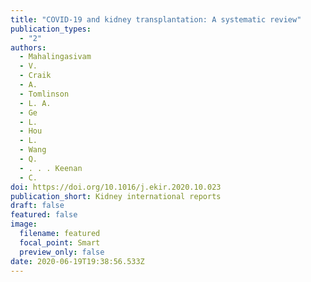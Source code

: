 ```yaml
---
title: "COVID-19 and kidney transplantation: A systematic review"
publication_types:
  - "2"
authors:
  - Mahalingasivam
  - V.
  - Craik
  - A.
  - Tomlinson
  - L. A.
  - Ge
  - L.
  - Hou
  - L.
  - Wang
  - Q.
  - . . . Keenan
  - C.
doi: https://doi.org/10.1016/j.ekir.2020.10.023
publication_short: Kidney international reports
draft: false
featured: false
image:
  filename: featured
  focal_point: Smart
  preview_only: false
date: 2020-06-19T19:38:56.533Z
---
```

